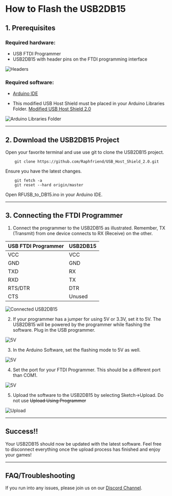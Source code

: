 # How to Flash the USB2DB15

## 1. Prerequisites

### Required hardware:
* USB FTDI Programmer
* USB2DB15 with header pins on the FTDI programming interface

![Headers](/HowToPictures/headers.jpg)

### Required software:
* [Arduino IDE](https://www.arduino.cc/en/software)

* This modified USB Host Shield must be placed in your Arduino Libraries Folder. 
[Modified USB Host Shield 2.0](https://github.com/Raphfriend/USB_Host_Shield_2.0)

![Arduino Libraries Folder](/HowToPictures/Arduino.png)  

---
## 2. Download the USB2DB15 Project

Open your favorite terminal and use use git to clone the USB2DB15 project.

```
    git clone https://github.com/Raphfriend/USB_Host_Shield_2.0.git
```

Ensure you have the latest changes.

```
    git fetch -a
    git reset --hard origin/master
```

Open RFUSB_to_DB15.ino in your Arduino IDE.  

---
## 3. Connecting the FTDI Programmer

1. Connect the programmer to the USB2DB15 as illustrated. Remember, TX (Transmit) from one device connects to RX (Receive) on the other. 

| USB FTDI Programmer      | USB2DB15    |
| ------------------------ | ----------- |
| VCC                      | VCC         |
| GND                      | GND         |
| TXD                      | RX          |
| RXD                      | TX          |
| RTS/DTR                  | DTR         |
| CTS                      | Unused      |

![Connected USB2DB15](/HowToPictures/connected.jpg)

2. If your programmer has a jumper for using 5V or 3.3V, set it to 5V. The USB2DB15 will be powered by the programmer while flashing the software. Plug in the USB programmer.

![5V](/HowToPictures/5vh.jpg)

3. In the Arduino Software, set the flashing mode to 5V as well.

![5V](/HowToPictures/5v.png)

4. Set the port for your FTDI Programmer. This should be a different port than COM1.

![5V](/HowToPictures/Port.png)

5. Upload the software to the USB2DB15 by selecting Sketch->Upload. Do not use <del>Upload Using Programmer</del>

![Upload](/HowToPictures/Upload.png)

---
## Success!!

Your USB2DB15 should now be updated with the latest software. Feel free to disconnect everything once the upload process has finished and enjoy your games!

---
## FAQ/Troubleshooting

If you run into any issues, please join us on our [Discord Channel](https://discord.gg/XKCjtpH).